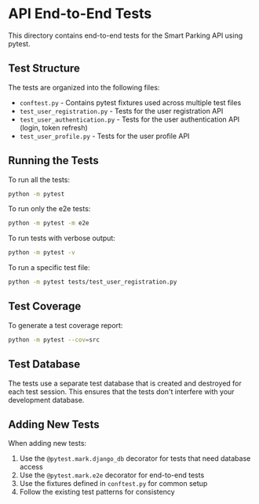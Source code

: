 # API End-to-End Tests

This directory contains end-to-end tests for the Smart Parking API using pytest.

## Test Structure

The tests are organized into the following files:

- `conftest.py` - Contains pytest fixtures used across multiple test files
- `test_user_registration.py` - Tests for the user registration API
- `test_user_authentication.py` - Tests for the user authentication API (login, token refresh)
- `test_user_profile.py` - Tests for the user profile API

## Running the Tests

To run all the tests:

```bash
python -m pytest
```

To run only the e2e tests:

```bash
python -m pytest -m e2e
```

To run tests with verbose output:

```bash
python -m pytest -v
```

To run a specific test file:

```bash
python -m pytest tests/test_user_registration.py
```

## Test Coverage

To generate a test coverage report:

```bash
python -m pytest --cov=src
```

## Test Database

The tests use a separate test database that is created and destroyed for each test session. This ensures that the tests don't interfere with your development database.

## Adding New Tests

When adding new tests:

1. Use the `@pytest.mark.django_db` decorator for tests that need database access
2. Use the `@pytest.mark.e2e` decorator for end-to-end tests
3. Use the fixtures defined in `conftest.py` for common setup
4. Follow the existing test patterns for consistency
